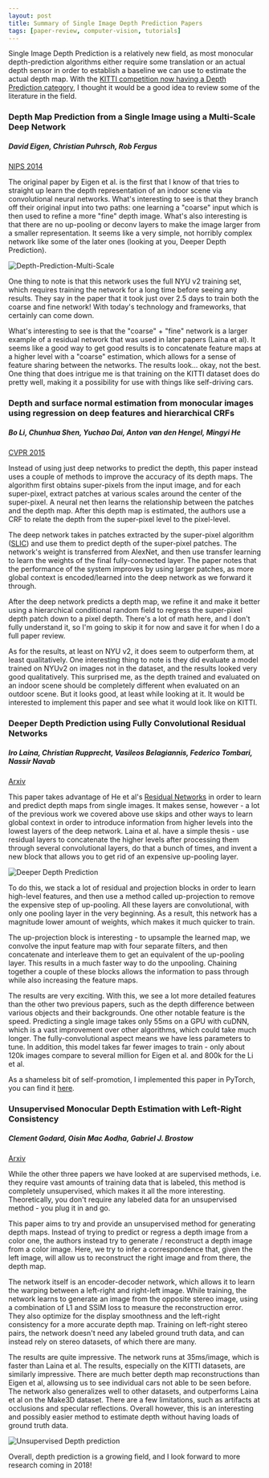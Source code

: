 ```yaml
---
layout: post
title: Summary of Single Image Depth Prediction Papers
tags: [paper-review, computer-vision, tutorials]
---
```


Single Image Depth Prediction is a relatively new field, as most monocular depth-prediction algorithms either require some translation or an actual depth sensor in order to establish a baseline we can use to estimate the actual depth map. With the [KITTI competition now having a Depth Prediction category](http://www.cvlibs.net/datasets/kitti/eval_depth.php?benchmark=depth_prediction), I thought it would be a good idea to review some of the literature in the field.

### Depth Map Prediction from a Single Image using a Multi-Scale Deep Network

##### David Eigen, Christian Puhrsch, Rob Fergus

[NIPS 2014](https://papers.nips.cc/paper/5539-depth-map-prediction-from-a-single-image-using-a-multi-scale-deep-network.pdf)

The original paper by Eigen et al. is the first that I know of that tries to straight up learn the depth representation of an indoor scene via convolutional neural networks. What's interesting to see is that they branch off their original input into two paths: one learning a "coarse" input which is then used to refine a more "fine" depth image. What's also interesting is that there are no up-pooling or deconv layers to make the image larger from a smaller representation. It seems like a very simple, not horribly complex network like some of the later ones (looking at you, Deeper Depth Prediction).

![Depth-Prediction-Multi-Scale](http://img.blog.csdn.net/20150426214556452)

One thing to note is that this network uses the full NYU v2 training set, which requires training the network for a long time before seeing any results. They say in the paper that it took just over 2.5 days to train both the coarse and fine network! With today's technology and frameworks, that certainly can come down.

What's interesting to see is that the "coarse" + "fine" network is a larger example of a residual network that was used in later papers (Laina et al). It seems like a good way to get good results is to concatenate feature maps at a higher level with a "coarse" estimation, which allows for a sense of feature sharing between the networks. The results look... okay, not the best. One thing that does intrigue me is that training on the KITTI dataset does do pretty well, making it a possibility for use with things like self-driving cars.

### Depth and surface normal estimation from monocular images using regression on deep features and hierarchical CRFs

##### Bo Li, Chunhua Shen, Yuchao Dai, Anton van den Hengel, Mingyi He

[CVPR 2015](http://users.cecs.anu.edu.au/~yuchao/files/Li_Depth_and_Surface_2015_CVPR_paper.pdf)


Instead of using just deep networks to predict the depth, this paper instead uses a couple of methods to improve the accuracy of its depth maps. The algorithm first obtains super-pixels from the input image, and for each super-pixel, extract patches at various scales around the center of the super-pixel. A neural net then learns the relationship between the patches and the depth map. After this depth map is estimated, the authors use a CRF to relate the depth from the super-pixel level to the pixel-level.

The deep network takes in patches extracted by the super-pixel algorithm ([SLIC](http://www.kev-smith.com/papers/SLIC_Superpixels.pdf)) and use them to predict depth of the super-pixel patches. The network's weight is transferred from AlexNet, and then use transfer learning to learn the weights of the final fully-connected layer. The paper notes that the performance of the system improves by using larger patches, as more global context is encoded/learned into the deep network as we forward it through.

After the deep network predicts a depth map, we refine it and make it better using a hierarchical conditional random field to regress the super-pixel depth patch down to a pixel depth. There's a lot of math here, and I don't fully understand it, so I'm going to skip it for now and save it for when I do a full paper review.

As for the results, at least on NYU v2, it does seem to outperform them, at least qualitatively. One interesting thing to note is they did evaluate a model trained on NYUv2 on images not in the dataset, and the results looked very good qualitatively. This surprised me, as the depth trained and evaluated on an indoor scene should be completely different when evaluated on an outdoor scene. But it looks good, at least while looking at it. It would be interested to implement this paper and see what it would look like on KITTI.

### Deeper Depth Prediction using Fully Convolutional Residual Networks

##### Iro Laina, Christian Rupprecht, Vasileos Belagiannis, Federico Tombari, Nassir Navab

[Arxiv](https://arxiv.org/abs/1606.00373)


This paper takes advantage of He et al's [Residual Networks](https://arxiv.org/pdf/1512.03385.pdf) in order to learn and predict depth maps from single images. It makes sense, however - a lot of the previous work we covered above use skips and other ways to learn global context in order to introduce information from higher levels into the lowest layers of the deep network. Laina et al. have a simple thesis - use residual layers to concatenate the higher levels after processing them through several convolutional layers, do that a bunch of times, and invent a new block that allows you to get rid of an expensive up-pooling layer.

![Deeper Depth Prediction](https://sites.google.com/site/yorkyuhuang/_/rsrc/1496983719267/home/research/machine-learning-information-retrieval/disparityestimationbydeeplearning/DeepDepthPrediction.jpg?width=1000)

To do this, we stack a lot of residual and projection blocks in order to learn high-level features, and then use a method called up-projection to remove the expensive step of up-pooling. All these layers are convolutional, with only one pooling layer in the very beginning. As a result, this network has a magnitude lower amount of weights, which makes it much quicker to train.

The up-projection block is interesting - to upsample the learned map, we convolve the input feature map with four separate filters, and then concatenate and interleave them to get an equivalent of the up-pooling layer. This results in a much faster way to do the unpooling. Chaining together a couple of these blocks allows the information to pass through while also increasing the feature maps.

The results are very exciting. With this, we see a lot more detailed features than the other two previous papers, such as the depth difference between various objects and their backgrounds. One other notable feature is the speed. Predicting a single image takes only 55ms on a GPU with cuDNN, which is a vast improvement over other algorithms, which could take much longer. The fully-convolutional aspect means we have less parameters to tune. In addition, this model takes far fewer images to train - only about 120k images compare to several million for Eigen et al. and 800k for the Li et al.

As a shameless bit of self-promotion, I implemented this paper in PyTorch, you can find it [here](http://github.com/mohsaad/Deeper-Depth-Prediction).

### Unsupervised Monocular Depth Estimation with Left-Right Consistency

##### Clement Godard, Oisin Mac Aodha, Gabriel J. Brostow

[Arxiv](https://arxiv.org/pdf/1609.03677.pdf)

While the other three papers we have looked at are supervised methods, i.e. they require vast amounts of training data that is labeled, this method is completely unsupervised, which makes it all the more interesting. Theoretically, you don't require any labeled data for an unsupervised method - you plug it in and go.

This paper aims to try and provide an unsupervised method for generating depth maps. Instead of trying to predict or regress a depth image from a color one, the authors instead try to generate / reconstruct a depth image from a color image. Here, we try to infer a correspondence that, given the left image, will allow us to reconstruct the right image and from there, the depth map.

The network itself is an encoder-decoder network, which allows it to learn the warping between a left-right and right-left image. While training, the network learns to generate an image from the opposite stereo image, using a combination of L1 and SSIM loss to measure the reconstruction error. They also optimize for the display smoothness and the left-right consistency for a more accurate depth map. Training on left-right stereo pairs, the network doesn't need any labeled ground truth data, and can instead rely on stereo datasets, of which there are many.

The results are quite impressive. The network runs at 35ms/image, which is faster than Laina et al. The results, especially on the KITTI datasets, are similarly impressive. There are much better depth map reconstructions than Eigen et al, allowsing us to see individual cars not able to be seen before. The network also generalizes well to other datasets, and outperforms Laina et al on the Make3D dataset. There are a few limitations, such as artifacts at occlusions and specular reflections. Overall however, this is an interesting and possibly easier method to estimate depth without having loads of ground truth data.

![Unsupervised Depth prediction](https://i2.wp.com/pbs.twimg.com/media/Cst0rRLWEAAWhHd.jpg?w=840&ssl=1)

Overall, depth prediction is a growing field, and I look forward to more research coming in 2018!
